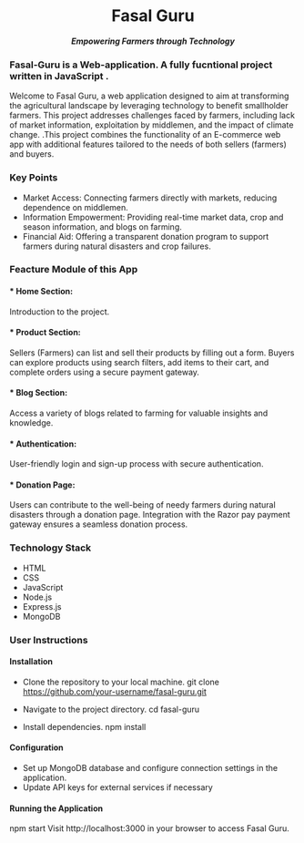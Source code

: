 
<h1 align="center"> Fasal Guru </h1>
<p align="center"><i><b> Empowering Farmers through Technology </b></i></p>

### Fasal-Guru is a Web-application. A fully fucntional project written in JavaScript .

Welcome to Fasal Guru, a web application designed to aim at transforming the agricultural landscape by leveraging technology to benefit smallholder farmers. This project addresses challenges faced by farmers, including lack of market information, exploitation by middlemen, and the impact of climate change. .This project combines the functionality of an E-commerce web app with additional features tailored to the needs of both sellers (farmers) and buyers.

### Key Points
* Market Access: Connecting farmers directly with markets, reducing dependence on middlemen.
* Information Empowerment: Providing real-time market data, crop and season information, and blogs on farming.
* Financial Aid: Offering a transparent donation program to support farmers during natural disasters and crop     failures.

### Feacture Module of this App
#### * Home Section:
Introduction to the project.

#### * Product Section:
Sellers (Farmers) can list and sell their products by filling out a form.
Buyers can explore products using search filters, add items to their cart, and complete orders using a secure payment gateway.

#### * Blog Section:
Access a variety of blogs related to farming for valuable insights and knowledge.

#### * Authentication:
User-friendly login and sign-up process with secure authentication.

#### * Donation Page:
Users can contribute to the well-being of needy farmers during natural disasters through a donation page.
Integration with the Razor pay payment gateway ensures a seamless donation process.

### Technology Stack

- HTML
- CSS
- JavaScript
- Node.js
- Express.js
- MongoDB

### User Instructions

#### Installation

* Clone the repository to your local machine.
git clone https://github.com/your-username/fasal-guru.git

* Navigate to the project directory.
cd fasal-guru

* Install dependencies.
npm install

#### Configuration

* Set up MongoDB database and configure connection settings in the application.
* Update API keys for external services if necessary

#### Running the Application

npm start
Visit http://localhost:3000 in your browser to access Fasal Guru.